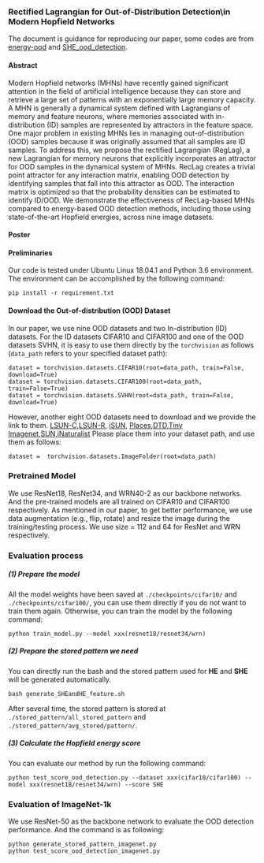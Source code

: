 ### Rectified Lagrangian for Out-of-Distribution Detection\\in Modern Hopfield Networks

The document is guidance for reproducing our paper, some codes are from [energy-ood](https://github.com/wetliu/energy_ood) and [SHE_ood_detection](https://github.com/zjs975584714/SHE_ood_detection).

#### Abstract
Modern Hopfield networks (MHNs) have recently gained significant attention in the field of artificial intelligence because they can store and retrieve a large set of patterns with an exponentially large memory capacity.
A MHN is generally a dynamical system defined with Lagrangians of memory and feature neurons,
where memories associated with in-distribution (ID) samples are represented by attractors in the feature space.
One major problem in existing MHNs lies in managing out-of-distribution (OOD) samples because it was originally assumed that all samples are ID samples.
To address this, we propose the rectified Lagrangian
(RegLag), a new Lagrangian for memory neurons
that explicitly incorporates an attractor for OOD samples in the dynamical system of MHNs.
RecLag creates a trivial point attractor for any interaction matrix, enabling OOD detection by identifying samples that fall into this attractor as OOD. 
The interaction matrix is optimized so that the probability densities can be estimated to identify ID/OOD.
We demonstrate the effectiveness of RecLag-based MHNs compared to energy-based OOD detection methods, including those using state-of-the-art Hopfield energies, across nine image datasets.

#### Poster


#### Preliminaries
Our code is tested under Ubuntu Linux 18.04.1 and Python 3.6 environment. The environment can be accomplished by the following command:
```
pip install -r requirement.txt
```

#### Download the Out-of-distribution (OOD) Dataset
In our paper, we use nine OOD datasets and two In-distribution (ID) datasets.
 For the ID datasets CIFAR10 and CIFAR100 and one of the OOD datasets SVHN, it is easy to use them directly by the ```torchvision``` as follows (```data_path``` refers to your specified dataset path):
```
dataset = torchvision.datasets.CIFAR10(root=data_path, train=False, download=True)
dataset = torchvision.datasets.CIFAR100(root=data_path, train=False=True)
dataset = torchvision.datasets.SVHN(root=data_path, train=False, download=True)
```
However, another eight OOD datasets need to download and we provide the link to them.
[LSUN-C](https://www.dropbox.com/s/fhtsw1m3qxlwj6h/LSUN.tar.gz),[LSUN-R](https://www.dropbox.com/s/moqh2wh8696c3yl/LSUN_resize.tar.gz), [iSUN](https://www.dropbox.com/s/ssz7qxfqae0cca5/iSUN.tar.gz), [Places](http://pages.cs.wisc.edu/~huangrui/imagenet_ood_dataset/),[DTD](https://www.robots.ox.ac.uk/~vgg/data/dtd/),[Tiny Imagenet](https://www.dropbox.com/s/kp3my3412u5k9rl/Imagenet_resize.tar.gz),[SUN](http://pages.cs.wisc.edu/~huangrui/imagenet_ood_dataset/),[iNaturalist](http://pages.cs.wisc.edu/~huangrui/imagenet_ood_dataset/)
Please place them into your dataset path, and use them as follows:
```
dataset =  torchvision.datasets.ImageFolder(root=data_path)
```
### Pretrained Model
We use ResNet18, ResNet34, and WRN40-2 as our backbone networks. And the pre-trained models are all trained on CIFAR10 and CIFAR100 respectively.  As mentioned in our paper, to get better performance, we use data augmentation (e.g., flip, rotate) and resize the image during the training/testing process. We use size = 112 and 64 for ResNet and WRN respectively.

### Evaluation process
##### (1) Prepare the model
All the model weights have been saved at ```./checkpoints/cifar10/``` and ```./checkpoints/cifar100/```, you can use them directly if you do not want to train them again.
Otherwise, you can train the model by the following command:
```
python train_model.py --model xxx(resnet18/resnet34/wrn)
```
##### (2) Prepare the stored pattern we need
You can directly run the bash and the stored pattern used for **HE** and **SHE** will be generated automatically.
```
bash generate_SHEandHE_feature.sh
```
After several time, the stored pattern is stored at ```./stored_pattern/all_stored_pattern``` and ```./stored_pattern/avg_stored/pattern/```.

##### (3) Calculate the Hopfield energy score
You can evaluate our method by run the following command:
```
python test_score_ood_detection.py --dataset xxx(cifar10/cifar100) --model xxx(resnet18/resnet34/wrn) --score SHE
```
### Evaluation of ImageNet-1k
We use ResNet-50 as the backbone network to evaluate the OOD detection performance. And the command is as following:
```
python generate_stored_pattern_imagenet.py
python test_score_ood_detection_imagenet.py
```
